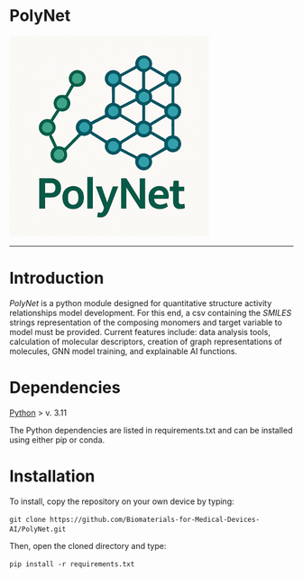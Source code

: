 # PolyNet

![alt text](static/logo.png)
***

# Introduction

*PolyNet* is a python module designed for quantitative structure activity relationships model development. For this end, a csv containing the *SMILES* strings representation of the composing monomers and target variable to model must be provided. Current features include: data analysis tools, calculation of molecular descriptors, creation of graph representations of molecules, GNN model training, and explainable AI functions.

# Dependencies

[Python](https://www.python.org/) > v. 3.11

The Python dependencies are listed in requirements.txt and can be installed using either pip or conda.

# Installation

To install, copy the repository on your own device by typing:

`git clone https://github.com/Biomaterials-for-Medical-Devices-AI/PolyNet.git`

Then, open the cloned directory and type:

`pip install -r requirements.txt`


